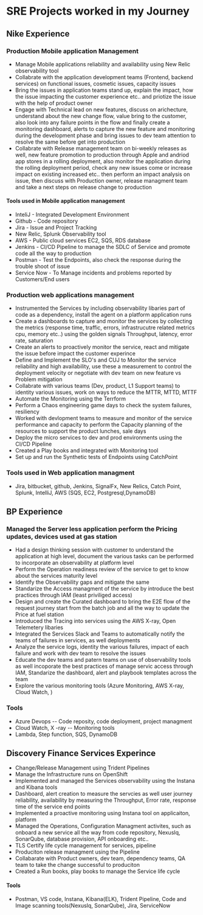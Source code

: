 # SRE Projects worked in my Journey
## Nike Experience
### Production Mobile application Management
- Manage Mobile applications reliability and availability using New Relic observability tool
- Collabrate with the application development teams (Frontend, backend services) on functional issues, cosmetic issues, capacity issues
- Bring the issues in application teams stand up, explain the impact, how the issue impacting the customer experience etc.. and priotize the issue with the help of product owner
- Engage with Technical lead on new features, discuss on arichecture, understand about the new change flow, value bring to the customer, also look into any failure points in the flow and finally create a monitoring dashboard, alerts to capture the new feature and monitoring during the development phase and bring issues to dev team attention to resolve the same before get into production
- Collabrate with Release management team on bi-weekly releases as well, new feature promotion to production through Apple and andriod app stores in a rolling deployment, also monitor the application during the rolling deployment period, check any new issues come or increase impact on existing increased etc.. then perform an impact analysis on issue, then discuss with Production owner, release managment team and take a next steps on release change to production
#### Tools used in Mobile application management 
- InteliJ - Integrated Development Environment  
- Github - Code repository 
- Jira - Issue and Project Tracking
- New Relic, Splunk Observability tool 
- AWS - Public cloud services EC2, SQS, RDS database
- Jenkins - CI/CD Pipeline to manage the SDLC of Service and promote code all the way to production
- Postman - Test the Endpoints, also check the response during the trouble shoot of issue
- Service Now - To Manage incidents and problems reported by Customers/End users
### Production web applications management 
- Instrumented the Services by including observability libaries part of code as a dependency, install the agent on a platform application runs
- Create a dashboards to capture and monitor the services by collecting the metrics (response time, traffic, errors, infrastrucutre related metrics cpu, memory etc..) using the golden signals Throughput, latency, error rate, saturation
- Create an alerts to proactively monitor the service, react and mitigate the issue before impact the customer experince 
- Define and Implement the SLO's and CUJ to Monitor the service reliability and high availability, use these a measurement to control the deployment velocity or negotiate with dev team on new feature vs Problem mitigation
- Collabrate with various teams (Dev, product, L1 Support teams) to identity various issues, work on ways to reduce the MTTR, MTTD, MTTF
- Automate the Monitoring using the Terrform 
- Perform a Chaos engineering game days to check the system failures, resiliency 
- Worked with devlopment teams to measure and monitor of the service performance and capacity to perform the Capacity planning of the resources to support the product lunches, sale days
- Deploy the micro services to dev and prod environments using the CI/CD Pipeline
- Created a Play books and integrated with Monitoring tool
- Set up and run the Synthetic tests of Endpoints using CatchPoint
### Tools used in Web application managment 
- Jira, bitbucket, github, Jenkins, SignalFx, New Relics, Catch Point, Splunk, IntelliJ, AWS (SQS, EC2, Postgresql,DynamoDB)
## BP Experience 
### Managed the Server less application perform the Pricing updates, devices used at gas station
- Had a design thinking session with customer to understand the application at high level, document the various tasks can be performed to incorporate an observability at platform level
- Perform the Operation readiness review of the service to get to know about the services maturity level 
- Identify the Observability gaps and mitigate the same
- Standarize the Access managment of the service by introduce the best practices through IAM (least priviliged access)
- Design and create the Curated dashboard to bring the E2E flow of the request journey start from the batch job and all the way to update the Price at fuel station
- Introduced the Tracing into services using the AWS X-ray, Open Telemetery libaries 
- Integrated the Services Slack and Teams to automatically notify the teams of failures in services, as well deployments 
- Analyze the service logs, identity the various failures, impact of each failure and work with dev team to resolve the issues
- Educate the dev teams and patern teams on use of observability tools as well incoporate the best practices of manage servic access through IAM, Standarize the dashboard, alert and playbook templates across the team
- Explore the various monitoring tools (Azure Monitoring, AWS X-ray, Cloud Watch, )
### Tools
- Azure Devops -- Code reposity, code deployment, project managment
- Cloud Watch, X -ray -- Monitoring tools
- Lambda, Step function, SQS, DynamoDB
## Discovery Finance Services Experince 
- Change/Release Management using Trident Pipelines 
- Manage the Infrastructure runs on OpenShift
- Implemented and managed the Services observability using the Instana and Kibana tools
- Dashboard, alert creation to measure the servcies as well user journey reliability, availability by measuring the Throughput, Error rate, response time of the service end points 
- Implemented a proactive monitoring using Instana tool on applicaiton, platform
- Managed the Operations, Configuration Managment activites, such as onboard a new service all the way from code repository, NexusIq, SonarQube, database provision, API onboarding etc..
- TLS Certify life cycle management for services, pipeline
- Produciton release managment using the Pipeline
- Collabarate with Product owners, dev team, dependency teams, QA team to take the change successful to produciton
- Created a Run books, play books to manage the Service life cycle 
#### Tools
- Postman, VS code, Instana, Kibana(ELK), Trident Pipeline, Code and Image scanning tools(NexusIq, SonarQube), Jira, ServiceNow 